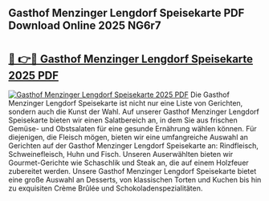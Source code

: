 ## Gasthof Menzinger Lengdorf Speisekarte PDF Download Online 2025 NG6r7

# <h2><a href="http://gccceg.nevu.top/?p=Gasthof+Menzinger+Lengdorf+Speisekarte">🔗 👉🔴 Gasthof Menzinger Lengdorf Speisekarte 2025 PDF</a></h2>

[![Gasthof Menzinger Lengdorf Speisekarte 2025 PDF](https://i.imgur.com/dBaPXMq.png)](http://gccceg.nevu.top/?p=Gasthof+Menzinger+Lengdorf+Speisekarte)
Die Gasthof Menzinger Lengdorf Speisekarte ist nicht nur eine Liste von Gerichten, sondern auch die Kunst der Wahl. Auf unserer Gasthof Menzinger Lengdorf Speisekarte bieten wir einen Salatbereich an, in dem Sie aus frischen Gemüse- und Obstsalaten für eine gesunde Ernährung wählen können. Für diejenigen, die Fleisch mögen, bieten wir eine umfangreiche Auswahl an Gerichten auf der Gasthof Menzinger Lengdorf Speisekarte an: Rindfleisch, Schweinefleisch, Huhn und Fisch. Unseren Auserwählten bieten wir Gourmet-Gerichte wie Schaschlik und Steak an, die auf einem Holzfeuer zubereitet werden. Unsere Gasthof Menzinger Lengdorf Speisekarte bietet eine große Auswahl an Desserts, von klassischen Torten und Kuchen bis hin zu exquisiten Crème Brûlée und Schokoladenspezialitäten.
